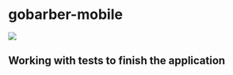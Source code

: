 # gobarber-mobile

<p size=0.1>
  <img src="./assets/app.gif">
</p>

## Working with tests to finish the application

